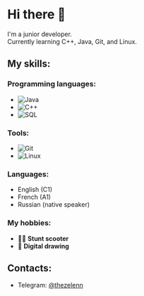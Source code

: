 # Hi there 👋
I'm a junior developer.  
Currently learning C++, Java, Git, and Linux.

## My skills:

### Programming languages:
- ![Java](https://img.shields.io/badge/Java-ED8B00?style=flat-square&logo=java&logoColor=white)
- ![C++](https://img.shields.io/badge/C++-00599C?style=flat-square&logo=cplusplus&logoColor=white)
- ![SQL](https://img.shields.io/badge/SQL-003B57?style=flat-square&logo=sqlite&logoColor=white)

### Tools:
- ![Git](https://img.shields.io/badge/Git-F05032?style=flat-square&logo=git&logoColor=white)
- ![Linux](https://img.shields.io/badge/Linux-FCC624?style=flat-square&logo=linux&logoColor=black)

### Languages:
- English (C1)
- French (A1)
- Russian (native speaker)

### My hobbies:
- 🚴‍♀️ **Stunt scooter**
- 🎨 **Digital drawing**

## Contacts:
- Telegram: [@thezelenn](https://t.me/thezelenn)



<!--
## Проекты
- [Проект 1](ссылка) — описание проекта
- [Проект 2](ссылка) — описание проекта
-->

<!--
**zelenn/zelenn** is a ✨ _special_ ✨ repository because its `README.md` (this file) appears on your GitHub profile.

Here are some ideas to get you started:

- 🔭 I’m currently working on ...
- 🌱 I’m currently learning ...
- 👯 I’m looking to collaborate on ...
- 🤔 I’m looking for help with ...
- 💬 Ask me about ...
- 📫 How to reach me: ...
- 😄 Pronouns: ...
- ⚡ Fun fact: ...
-->
